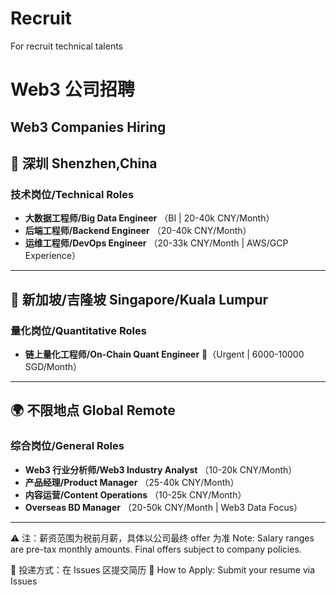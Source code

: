 # Recruit
For recruit technical talents
# Web3 公司招聘
Web3 Companies Hiring
---
## 📍 深圳 Shenzhen,China
### 技术岗位/Technical Roles
- **大数据工程师/Big Data Engineer** （BI | 20-40k CNY/Month）
- **后端工程师/Backend Engineer** （20-40k CNY/Month）
- **运维工程师/DevOps Engineer** （20-33k CNY/Month | AWS/GCP Experience）

---
## 📍 新加坡/吉隆坡 Singapore/Kuala Lumpur
### 量化岗位/Quantitative Roles
- **链上量化工程师/On-Chain Quant Engineer** 🚨（Urgent | 6000-10000 SGD/Month）

---
## 🌍 不限地点 Global Remote
### 综合岗位/General Roles
- **Web3 行业分析师/Web3 Industry Analyst** （10-20k CNY/Month）
- **产品经理/Product Manager** （25-40k CNY/Month）
- **内容运营/Content Operations** （10-25k CNY/Month）
- **Overseas BD Manager** （20-50k CNY/Month | Web3 Data Focus）

---
 ⚠️ 注：薪资范围为税前月薪，具体以公司最终 offer 为准
 Note: Salary ranges are pre-tax monthly amounts. Final offers subject to company policies.
> 
📮 投递方式：在 Issues 区提交简历
📮 How to Apply: Submit your resume via Issues
